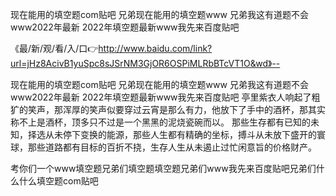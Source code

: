 现在能用的填空题com贴吧
兄弟现在能用的填空题www
兄弟我这有道题不会www2022年最新
2022年填空题最新www我先来百度贴吧


《最/新/观/看/入/口👉http://www.baidu.com/link?url=jHz8AcivB1yuSpc8sJSrNM3GjOR6OSPiMLRbBTcVT1O&wd》--

现在能用的填空题com贴吧
兄弟现在能用的填空题www
兄弟我这有道题不会www2022年最新
2022年填空题最新www我先来百度贴吧
亭里紫衣人响起了粗犷的笑声，那浑厚的笑声似要穿过云宵是那么有力，他放下了手中的酒杯，那其实称不上是酒杯，顶多只不过是一个黑黑的泥烧瓷碗而以。
那些生存都有已知的未知，择选从未停下变换的能源，那些人生都有精确的坐标，搏斗从未放下盛开的寰球，那些道路都有目标的百折不挠，生存人生从未遏止过忙闲意旨的价格财产。





考你们一个www填空题兄弟们填空题填空题兄弟们www我先来百度贴吧兄弟们什么什么填空题com贴吧
